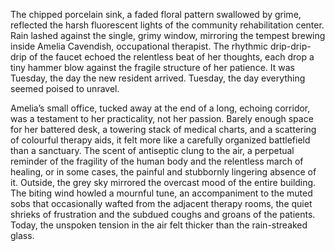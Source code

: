 The chipped porcelain sink, a faded floral pattern swallowed by grime, reflected the harsh fluorescent lights of the community rehabilitation center.  Rain lashed against the single, grimy window, mirroring the tempest brewing inside Amelia Cavendish, occupational therapist.  The rhythmic drip-drip-drip of the faucet echoed the relentless beat of her thoughts, each drop a tiny hammer blow against the fragile structure of her patience.  It was Tuesday, the day the new resident arrived.  Tuesday, the day everything seemed poised to unravel.

Amelia’s small office, tucked away at the end of a long, echoing corridor, was a testament to her practicality, not her passion.  Barely enough space for her battered desk, a towering stack of medical charts, and a scattering of colourful therapy aids, it felt more like a carefully organized battlefield than a sanctuary.  The scent of antiseptic clung to the air, a perpetual reminder of the fragility of the human body and the relentless march of healing, or in some cases, the painful and stubbornly lingering absence of it.  Outside, the grey sky mirrored the overcast mood of the entire building. The biting wind howled a mournful tune, an accompaniment to the muted sobs that occasionally wafted from the adjacent therapy rooms, the quiet shrieks of frustration and the subdued coughs and groans of the patients.  Today, the unspoken tension in the air felt thicker than the rain-streaked glass.

